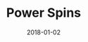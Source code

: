 ---
layout: site
title: "Power Spins"
date: 2018-01-02
categories: [community]
version: 2.3.1
major: 2
minor: 3
patch: 1
slug: power-spins
link: https://www.powerspins.com/
submitter: lpolepeddi
permalink: /sites/:slug
---